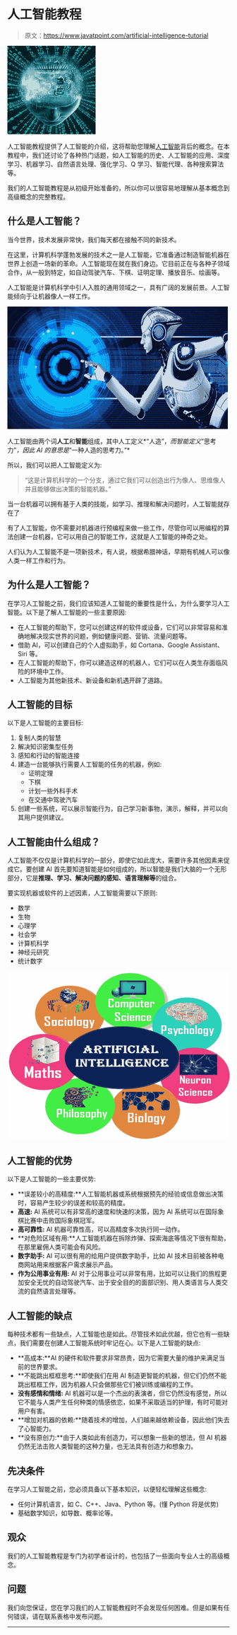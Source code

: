 # 人工智能教程

> 原文：<https://www.javatpoint.com/artificial-intelligence-tutorial>

![Artificial Intelligence Tutorial | AI Tutorial](img/1b16d92fe58dcc7a9ecf41858dde8376.png)

人工智能教程提供了人工智能的介绍，这将帮助您理解[人工智能](https://www.tutorialandexample.com/artificial-intelligence-tutorial/)背后的概念。在本教程中，我们还讨论了各种热门话题，如人工智能的历史、人工智能的应用、深度学习、机器学习、自然语言处理、强化学习、Q 学习、智能代理、各种搜索算法等。

我们的人工智能教程是从初级开始准备的，所以你可以很容易地理解从基本概念到高级概念的完整教程。

## 什么是人工智能？

当今世界，技术发展非常快，我们每天都在接触不同的新技术。

在这里，计算机科学蓬勃发展的技术之一是人工智能，它准备通过制造智能机器在世界上创造一场新的革命。人工智能现在就在我们身边。它目前正在与各种子领域合作，从一般到特定，如自动驾驶汽车、下棋、证明定理、播放音乐、绘画等。

人工智能是计算机科学中引人入胜的通用领域之一，具有广阔的发展前景。人工智能倾向于让机器像人一样工作。

![Introduction to AI](img/49e148914cd09610f7a731b4e0769be1.png)

人工智能由两个词**人工**和**智能**组成，其中人工定义*“人造”，*而智能定义*“思考力”*，因此 AI 的意思是*“一种人造的思考力。”*

所以，我们可以把人工智能定义为:

> “这是计算机科学的一个分支，通过它我们可以创造出行为像人、思维像人并且能够做出决策的智能机器。”

当一台机器可以拥有基于人类的技能，如学习、推理和解决问题时，人工智能就存在了

有了人工智能，你不需要对机器进行预编程来做一些工作，尽管你可以用编程的算法创建一台机器，它可以用自己的智能工作，这就是人工智能的神奇之处。

人们认为人工智能不是一项新技术，有人说，根据希腊神话，早期有机械人可以像人类一样工作和行为。

## 为什么是人工智能？

在学习人工智能之前，我们应该知道人工智能的重要性是什么，为什么要学习人工智能。以下是了解人工智能的一些主要原因:

*   在人工智能的帮助下，您可以创建这样的软件或设备，它们可以非常容易和准确地解决现实世界的问题，例如健康问题、营销、流量问题等。
*   借助 AI，可以创建自己的个人虚拟助手，如 Cortana、Google Assistant、Siri 等。
*   在人工智能的帮助下，你可以建造这样的机器人，它们可以在人类生存面临风险的环境中工作。
*   人工智能为其他新技术、新设备和新机遇开辟了道路。

## 人工智能的目标

以下是人工智能的主要目标:

1.  复制人类的智慧
2.  解决知识密集型任务
3.  感知和行动的智能连接
4.  建造一台能够执行需要人工智能的任务的机器，例如:
    *   证明定理
    *   下棋
    *   计划一些外科手术
    *   在交通中驾驶汽车
5.  创建一些系统，可以展示智能行为，自己学习新事物，演示，解释，并可以向其用户提供建议。

## 人工智能由什么组成？

人工智能不仅仅是计算机科学的一部分，即使它如此庞大，需要许多其他因素来促成它。要创建 AI 首先要知道智能是如何组成的，所以智能是我们大脑的一个无形部分，它是**推理、学习、解决问题的感知、语言理解等**的组合。

要实现机器或软件的上述因素，人工智能需要以下原则:

*   数学
*   生物
*   心理学
*   社会学
*   计算机科学
*   神经元研究
*   统计数字

![Introduction to AI](img/d472d61dac605320cbe7751b01744d87.png)

## 人工智能的优势

以下是人工智能的一些主要优势:

*   **误差较小的高精度:**人工智能机器或系统根据预先的经验或信息做出决策时，容易产生较少的误差和较高的精度。
*   **高速:** AI 系统可以有非常高的速度和快速的决策，因为 AI 系统可以在国际象棋比赛中击败国际象棋冠军。
*   **高可靠性:** AI 机器可靠性高，可以高精度多次执行同一动作。
*   **对危险区域有用:**人工智能机器在拆除炸弹、探索海底等情况下很有帮助，在那里雇佣人类可能会有风险。
*   **数字助手:** AI 可以很有用的给用户提供数字助手，比如 AI 技术目前被各种电商网站用来根据客户需求展示产品。
*   **作为公用事业有用:** AI 对于公用事业可以非常有用，比如可以让我们的旅程更加安全无忧的自动驾驶汽车、出于安全目的的面部识别、用人类语言与人类交流的自然语言处理等。

## 人工智能的缺点

每种技术都有一些缺点，人工智能也是如此。尽管技术如此优越，但它也有一些缺点，我们需要在创建人工智能系统时牢记在心。以下是人工智能的缺点:

*   **高成本:**AI 的硬件和软件要求非常昂贵，因为它需要大量的维护来满足当前的世界要求。
*   **不能跳出框框思考:**即使我们在用 AI 制造更智能的机器，但它们仍然不能跳出框框工作，因为机器人只会做那些它们被训练或编程的工作。
*   **没有感情和情绪:** AI 机器可以是一个杰出的表演者，但它仍然没有感觉，所以它不能与人类产生任何种类的情感依恋，如果不采取适当的护理，有时可能对用户有害。
*   **增加对机器的依赖:**随着技术的增加，人们越来越依赖设备，因此他们失去了心智能力。
*   **没有原创力:**由于人类如此有创造力，可以想象一些新的想法，但 AI 机器仍然无法击败人类智能的这种力量，也无法具有创造力和想象力。

## 先决条件

在学习人工智能之前，您必须具备以下基本知识，以便轻松理解这些概念:

*   任何计算机语言，如 C、C++、Java、Python 等。(懂 Python 将是优势)
*   基础数学知识，如导数、概率论等。

## 观众

我们的人工智能教程是专门为初学者设计的，也包括了一些面向专业人士的高级概念。

## 问题

我们向您保证，您在学习我们的人工智能教程时不会发现任何困难。但是如果有任何错误，请在联系表格中发布问题。

* * *